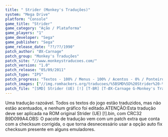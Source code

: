 ```yaml
---
title: " Strider (Monkey's Traduções)"
system: "Mega Drive"
platform: "Console"
game_title: "Strider"
game_category: "Ação / Plataforma"
game_players: "1"
game_developer: "Sega"
game_publisher: "Sega"
game_release_date: "??/??/1990"
patch_author: "ØX-Carnage"
patch_group: "Monkey's Traduções"
patch_site: "//www.monkeystraducoes.com/"
patch_version: "1.0"
patch_release: "05/09/2011"
patch_type: "IPS"
patch_progress: "Textos - 100% / Menus - 100% / Acentos - 0% / Ponteiros - 100% / Gráficos - 0%"
patch_images: ["//img.romhackers.org/traducoes/%5BSMD%5D%20Strider%20-%20Monkey's%20Tradu%C3%A7%C3%B5es%20-%201.png","//img.romhackers.org/traducoes/%5BSMD%5D%20Strider%20-%20Monkey's%20Tradu%C3%A7%C3%B5es%20-%202.png","//img.romhackers.org/traducoes/%5BSMD%5D%20Strider%20-%20Monkey's%20Tradu%C3%A7%C3%B5es%20-%203.png"]
patch_file: "[SMD] Strider (UE) [!] [T-BR] [T-ØX-Carnage G-Monkey's Traduções] [V-1.0 A-2011].zip"
---
```

Uma tradução razoável. Todos os textos do jogo estão traduzidos, mas não estão acentuados, e nenhum gráfico foi editado.ATENÇÃO:Esta tradução deve ser aplicada na ROM original Strider (UE) [!].bin, com CRC32 B9D099A4.OBS: O pacote de tradução vem com um patch extra que conta com a checksum corrigida, o que torna desnecessário usar a opção auto fix checksum presente em alguns emuladores.